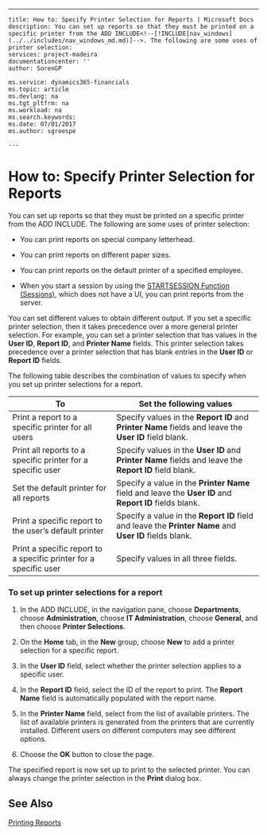 ---
    title: How to: Specify Printer Selection for Reports | Microsoft Docs
    description: You can set up reports so that they must be printed on a specific printer from the ADD INCLUDE<!--[!INCLUDE[nav_windows](../../includes/nav_windows_md.md)]-->. The following are some uses of printer selection:
    services: project-madeira
    documentationcenter: ''
    author: SorenGP

    ms.service: dynamics365-financials
    ms.topic: article
    ms.devlang: na
    ms.tgt_pltfrm: na
    ms.workload: na
    ms.search.keywords:
    ms.date: 07/01/2017
    ms.author: sgroespe

    ---
# How to: Specify Printer Selection for Reports
You can set up reports so that they must be printed on a specific printer from the ADD INCLUDE<!--[!INCLUDE[nav_windows](../../includes/nav_windows_md.md)]-->. The following are some uses of printer selection:  
  
-   You can print reports on special company letterhead.  
  
-   You can print reports on different paper sizes.  
  
-   You can print reports on the default printer of a specified employee.  
  
-   When you start a session by using the [STARTSESSION Function (Sessions)](../FullExperience/STARTSESSION%20Function%20(Sessions).md), which does not have a UI, you can print reports from the server.  
  
 You can set different values to obtain different output. If you set a specific printer selection, then it takes precedence over a more general printer selection. For example, you can set a printer selection that has values in the **User ID**, **Report ID**, and **Printer Name** fields. This printer selection takes precedence over a printer selection that has blank entries in the **User ID** or **Report ID** fields.  
  
 The following table describes the combination of values to specify when you set up printer selections for a report.  
  
|To|Set the following values|  
|--------|------------------------------|  
|Print a report to a specific printer for all users|Specify values in the **Report ID** and **Printer Name** fields and leave the **User ID** field blank.|  
|Print all reports to a specific printer for a specific user|Specify values in the **User ID** and **Printer Name** fields and leave the **Report ID** field blank.|  
|Set the default printer for all reports|Specify a value in the **Printer Name** field and leave the **User ID** and **Report ID** fields blank.|  
|Print a specific report to the user’s default printer|Specify a value in the **Report ID** field and leave the **Printer Name** and **User ID** fields blank.|  
|Print a specific report to a specific printer for a specific user|Specify values in all three fields.|  
  
### To set up printer selections for a report  
  
1.  In the ADD INCLUDE<!--[!INCLUDE[nav_windows](../../includes/nav_windows_md.md)]-->, in the navigation pane, choose **Departments**, choose **Administration**, choose **IT Administration**, choose **General**, and then choose **Printer Selections**.  
  
2.  On the **Home** tab, in the **New** group, choose **New** to add a printer selection for a specific report.  
  
3.  In the **User ID** field, select whether the printer selection applies to a specific user.  
  
4.  In the **Report ID** field, select the ID of the report to print. The **Report Name** field is automatically populated with the report name.  
  
5.  In the **Printer Name** field, select from the list of available printers. The list of available printers is generated from the printers that are currently installed. Different users on different computers may see different options.  
  
6.  Choose the **OK** button to close the page.  
  
 The specified report is now set up to print to the selected printer. You can always change the printer selection in the **Print** dialog box.  
  
## See Also  
 [Printing Reports](../FullExperience/Printing%20Reports.md)
